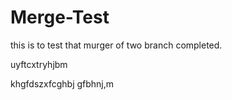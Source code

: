 # Merge-Test
this is to test that murger of two branch completed.


uyftcxtryhjbm

khgfdszxfcghbj
gfbhnj,m

